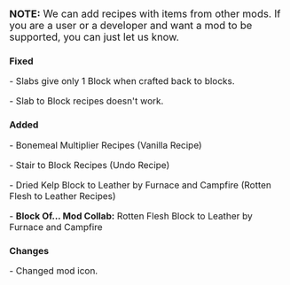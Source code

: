 <font size="4"><p><strong>NOTE:</strong> We can add recipes with items from other mods. If you 
are a user or a developer and want a mod to be supported, you can just let us know.</p></font>

### Fixed
<font size="3">
<p>- Slabs give only 1 Block when crafted back to blocks.</p>
<p>- Slab to Block recipes doesn't work.</p>
</font>

### Added
<font size="3">
<p>- Bonemeal Multiplier Recipes (Vanilla Recipe)</p>
<p>- Stair to Block Recipes (Undo Recipe)</p>
<p>- Dried Kelp Block to Leather by Furnace and Campfire (Rotten Flesh to Leather Recipes)</p>
<p>- <strong>Block Of... Mod Collab:</strong> Rotten Flesh Block to Leather by Furnace and Campfire</p>
</font>

### Changes
<font size="3">
<p>- Changed mod icon.</p>
</font>